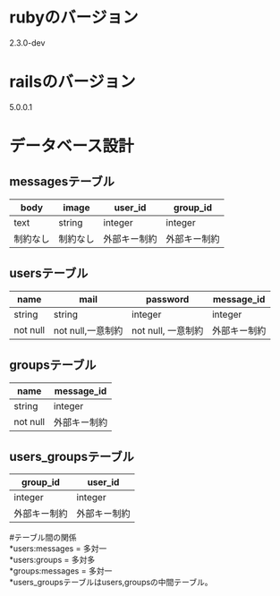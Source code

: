 # rubyのバージョン  
2.3.0-dev  
# railsのバージョン  
5.0.0.1  
# データベース設計  
## messagesテーブル  
| body     | image    | user_id      | group_id     |
|----------|----------|--------------|--------------|
| text     | string   | integer      | integer      |
| 制約なし | 制約なし | 外部キー制約 | 外部キー制約 |
## usersテーブル  
| name     | mail     | password           |message_id|
|----------|----------|--------------------|----------|
| string   | string   | integer            |integer   |
| not null | not null,一意制約 |  not null, 一意制約 |外部キー制約  |
## groupsテーブル  
| name     |message_id|
|----------|----------|
| string   |integer   |
| not null | 外部キー制約 |
## users_groupsテーブル  
| group_id     | user_id      |
|--------------|--------------|
| integer      | integer      |
| 外部キー制約   | 外部キー制約    |
#テーブル間の関係  
*users:messages = 多対一  
*users:groups = 多対多  
*groups:messages = 多対一  
*users_groupsテーブルはusers,groupsの中間テーブル。
